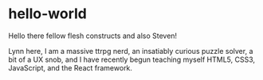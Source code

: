 # hello-world


Hello there fellow flesh constructs and also Steven! 

Lynn here, I am a massive ttrpg nerd, an insatiably curious puzzle solver, a bit of a UX snob, and I have recently begun teaching myself HTML5, CSS3, JavaScript, and the React framework. 
